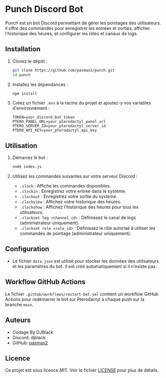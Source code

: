 # Punch Discord Bot

Punch est un bot Discord permettant de gérer les pointages des utilisateurs. Il offre des commandes pour enregistrer les entrées et sorties, afficher l'historique des heures, et configurer les rôles et canaux de logs.

## Installation

1. Clonez le dépôt :
    ```sh
    git clone https://github.com/pasmax2/punch.git
    cd punch
    ```

2. Installez les dépendances :
    ```sh
    npm install
    ```

3. Créez un fichier `.env` à la racine du projet et ajoutez-y vos variables d'environnement :
    ```env
    TOKEN=your_discord_bot_token
    PTERO_PANEL_URL=your_pterodactyl_panel_url
    PTERO_SERVER_ID=your_pterodactyl_server_id
    PTERO_API_KEY=your_pterodactyl_api_key
    ```

## Utilisation

1. Démarrez le bot :
    ```sh
    node index.js
    ```

2. Utilisez les commandes suivantes sur votre serveur Discord :

    - `.clock` : Affiche les commandes disponibles.
    - `.clockin` : Enregistrez votre entrée dans le système.
    - `.clockout` : Enregistrez votre sortie du système.
    - `.clockview` : Affichez votre historique des heures.
    - `.clockshow` : Affichez l'historique des heures pour tous les utilisateurs.
    - `.clockset log <channel_id>` : Définissez le canal de logs (administrateur uniquement).
    - `.clockset role <role_id>` : Définissez le rôle autorisé à utiliser les commandes de pointage (administrateur uniquement).

## Configuration

- Le fichier `data.json` est utilisé pour stocker les données des utilisateurs et les paramètres du bot. Il est créé automatiquement si il n'existe pas.

## Workflow GitHub Actions

Le fichier `.github/workflows/restart-bot.yml` contient un workflow GitHub Actions pour redémarrer le bot sur Pterodactyl à chaque push sur la branche `main`.

## Auteurs

- Codage By DJBlack
- Discord: djblack.
- GitHub: [pasmax2](https://github.com/pasmax2)

## Licence

Ce projet est sous licence MIT. Voir le fichier [LICENSE](LICENSE) pour plus de détails.
